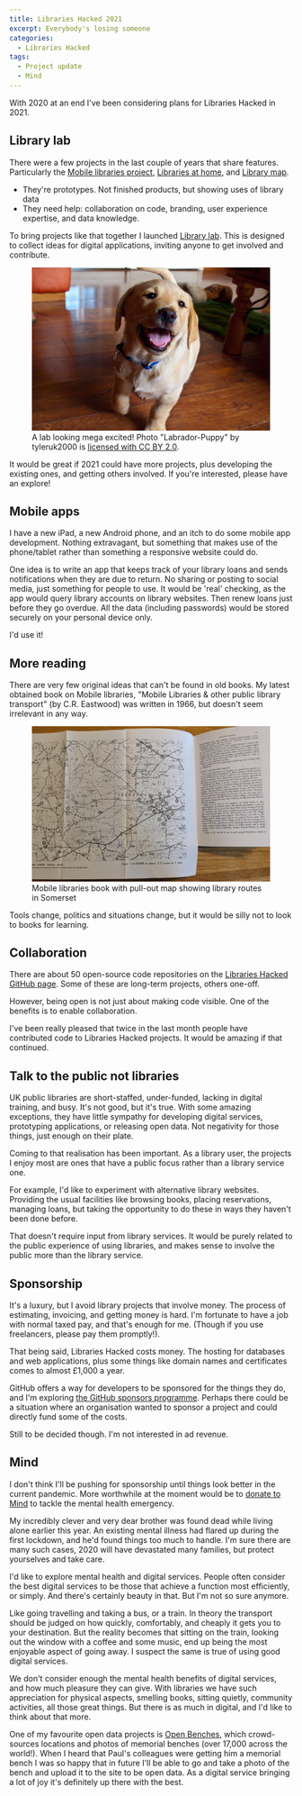 ```yaml
---
title: Libraries Hacked 2021
excerpt: Everybody's losing someone
categories:
  - Libraries Hacked
tags:
  - Project update
  - Mind
---
```


With 2020 at an end I've been considering plans for Libraries Hacked in 2021.

## Library lab

There were a few projects in the last couple of years that share features. Particularly the [Mobile libraries project](https://www.mobilelibraries.org/), [Libraries at home](https://www.librariesathome.co.uk/), and [Library map](https://www.librarymap.co.uk/). 

* They're prototypes. Not finished products, but showing uses of library data
* They need help: collaboration on code, branding, user experience expertise, and data knowledge.

To bring projects like that together I launched [Library lab](https://www.librarylab.uk/). This is designed to collect ideas for digital applications, inviting anyone to get involved and contribute.

<figure>
  <img src="https://raw.githubusercontent.com/LibrariesHacked/librarylab/master/assets/images/homepage-lab.jpg" alt="A labrador looking mega excited!"/>
  <figcaption>A lab looking mega excited! Photo "Labrador-Puppy" by tyleruk2000 is <a href="https://creativecommons.org/licenses/by/2.0/">licensed with CC BY 2.0</a>.</figcaption>
</figure>

It would be great if 2021 could have more projects, plus developing the existing ones, and getting others involved. If you're interested, please have an explore!

## Mobile apps

I have a new iPad, a new Android phone, and an itch to do some mobile app development. Nothing extravagant, but something that makes use of the phone/tablet rather than something a responsive website could do.

One idea is to write an app that keeps track of your library loans and sends notifications when they are due to return. No sharing or posting to social media, just something for people to use. It would be 'real' checking, as the app would query library accounts on library websites. Then renew loans just before they go overdue. All the data (including passwords) would be stored securely on your personal device only.

I'd use it!

## More reading

There are very few original ideas that can't be found in old books. My latest obtained book on Mobile libraries, "Mobile Libraries & other public library transport" (by C.R. Eastwood) was written in 1966, but doesn't seem irrelevant in any way.

<figure>
  <img src="https://raw.githubusercontent.com/LibrariesHacked/librarieshacked.github.io/master/images/2020-11-20-mobile-libraries.jpg" alt="Mobile libraries book opened at the pull-out map pages"/>
  <figcaption>Mobile libraries book with pull-out map showing library routes in Somerset</figcaption>
</figure>

Tools change, politics and situations change, but it would be silly not to look to books for learning.

## Collaboration

There are about 50 open-source code repositories on the [Libraries Hacked GitHub page](https://github.com/librarieshacked). Some of these are long-term projects, others one-off.

However, being open is not just about making code visible. One of the benefits is to enable collaboration.

I've been really pleased that twice in the last month people have contributed code to Libraries Hacked projects. It would be amazing if that continued.

## Talk to the public not libraries

UK public libraries are short-staffed, under-funded, lacking in digital training, and busy. It's not good, but it's true. With some amazing exceptions, they have little sympathy for developing digital services, prototyping applications, or releasing open data. Not negativity for those things, just enough on their plate.

Coming to that realisation has been important. As a library user, the projects I enjoy most are ones that have a public focus rather than a library service one.

For example, I'd like to experiment with alternative library websites. Providing the usual facilities like browsing books, placing reservations, managing loans, but taking the opportunity to do these in ways they haven't been done before.

That doesn't require input from library services. It would be purely related to the public experience of using libraries, and makes sense to involve the public more than the library service.

## Sponsorship

It's a luxury, but I avoid library projects that involve money. The process of estimating, invoicing, and getting money is hard. I'm fortunate to have a job with normal taxed pay, and that's enough for me. (Though if you use freelancers, please pay them promptly!).

That being said, Libraries Hacked costs money. The hosting for databases and web applications, plus some things like domain names and certificates comes to almost £1,000 a year. 

GitHub offers a way for developers to be sponsored for the things they do, and I'm exploring [the GitHub sponsors programme](https://github.com/sponsors). Perhaps there could be a situation where an organisation wanted to sponsor a project and could directly fund some of the costs.

Still to be decided though. I'm not interested in ad revenue.

## Mind

I don't think I'll be pushing for sponsorship until things look better in the current pandemic. More worthwhile at the moment would be to [donate to Mind](https://www.mind.org.uk/donate/) to tackle the mental health emergency.

My incredibly clever and very dear brother was found dead while living alone earlier this year. An existing mental illness had flared up during the first lockdown, and he'd found things too much to handle. I'm sure there are many such cases, 2020 will have devastated many families, but protect yourselves and take care.

I'd like to explore mental health and digital services. People often consider the best digital services to be those that achieve a function most efficiently, or simply. And there's certainly beauty in that. But I'm not so sure anymore.

Like going travelling and taking a bus, or a train. In theory the transport should be judged on how quickly, comfortably, and cheaply it gets you to your destination. But the reality becomes that sitting on the train, looking out the window with a coffee and some music, end up being the most enjoyable aspect of going away. I suspect the same is true of using good digital services.

We don't consider enough the mental health benefits of digital services, and how much pleasure they can give. With libraries we have such appreciation for physical aspects, smelling books, sitting quietly, community activities, all those great things. But there is as much in digital, and I'd like to think about that more.

One of my favourite open data projects is [Open Benches](https://openbenches.org/), which crowd-sources locations and photos of memorial benches (over 17,000 across the world!). When I heard that Paul's colleagues were getting him a memorial bench I was so happy that in future I'll be able to go and take a photo of the bench and upload it to the site to be open data. As a digital service bringing a lot of joy it's definitely up there with the best.
